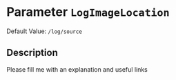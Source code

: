 # Parameter `LogImageLocation`
Default Value: `/log/source`

## Description
Please fill me with an explanation and useful links

